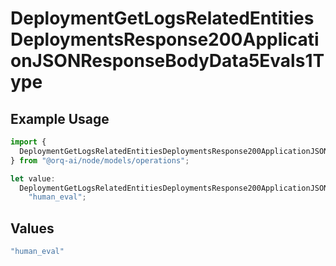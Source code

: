 # DeploymentGetLogsRelatedEntitiesDeploymentsResponse200ApplicationJSONResponseBodyData5Evals1Type

## Example Usage

```typescript
import {
  DeploymentGetLogsRelatedEntitiesDeploymentsResponse200ApplicationJSONResponseBodyData5Evals1Type,
} from "@orq-ai/node/models/operations";

let value:
  DeploymentGetLogsRelatedEntitiesDeploymentsResponse200ApplicationJSONResponseBodyData5Evals1Type =
    "human_eval";
```

## Values

```typescript
"human_eval"
```